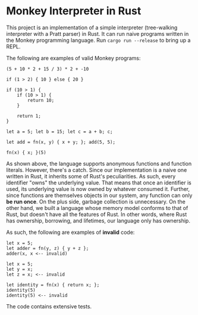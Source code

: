 # Monkey Interpreter in Rust

This project is an implementation of a simple interpreter (tree-walking interpreter with a Pratt parser) in Rust. It can run naive programs written in the Monkey programming language. Run `cargo run --release` to bring up a REPL.

The following are examples of valid Monkey programs:
```
(5 + 10 * 2 + 15 / 3) * 2 + -10
```

```
if (1 > 2) { 10 } else { 20 }
```

```
if (10 > 1) {
    if (10 > 1) {
        return 10;
    }

    return 1; 
}
```

```
let a = 5; let b = 15; let c = a + b; c;
```

```
let add = fn(x, y) { x + y; }; add(5, 5);
```

```
fn(x) { x; }(5)
```

As shown above, the language supports anonymous functions and function literals. However, there's a catch.
Since our implementation is a naive one written in Rust, it inherits some of Rust's peculiarities. As such, every identifier "owns" the underlying value. That means that once an identifier is used, its underlying value is now owned by whatever consumed it. Further, since functions are themselves objects in our system, any function can only **be run once**. On the plus side, garbage collection is unnecessary. On the other hand, we built a language whose memory model conforms to that of Rust, but doesn't have all the features of Rust. In other words, where Rust has ownership, borrowing, and lifetimes, our language only has ownership.

As such, the following are examples of **invalid** code:
```
let x = 5;
let adder = fn(y, z) { y + z };
adder(x, x <-- invalid)
```

```
let x = 5;
let y = x;
let z = x; <-- invalid
```

```
let identity = fn(x) { return x; };
identity(5)
identity(5) <-- invalid
```

The code contains extensive tests.